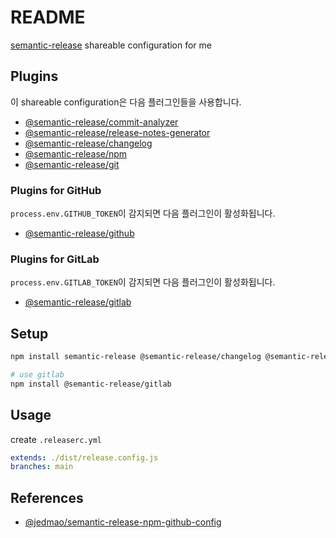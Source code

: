 # README

[semantic-release](https://github.com/semantic-release/semantic-release) shareable configuration for me

## Plugins

이 shareable configuration은 다음 플러그인들을 사용합니다.

-   [@semantic-release/commit-analyzer](https://github.com/semantic-release/commit-analyzer)
-   [@semantic-release/release-notes-generator](https://github.com/semantic-release/release-notes-generator)
-   [@semantic-release/changelog](https://github.com/semantic-release/changelog)
-   [@semantic-release/npm](https://github.com/semantic-release/npm)
-   [@semantic-release/git](https://github.com/semantic-release/git)

### Plugins for GitHub

`process.env.GITHUB_TOKEN`이 감지되면 다음 플러그인이 활성화됩니다.

-   [@semantic-release/github](https://github.com/semantic-release/github)

### Plugins for GitLab

`process.env.GITLAB_TOKEN`이 감지되면 다음 플러그인이 활성화됩니다.

-   [@semantic-release/gitlab](https://github.com/semantic-release/gitlab)

## Setup

```bash
npm install semantic-release @semantic-release/changelog @semantic-release/git

# use gitlab
npm install @semantic-release/gitlab
```

## Usage

create `.releaserc.yml`

```yml
extends: ./dist/release.config.js
branches: main
```

## References

-   [@jedmao/semantic-release-npm-github-config](https://github.com/jedmao/semantic-release-npm-github-config)
